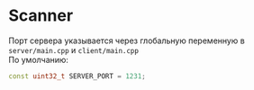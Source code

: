 # Scanner
Порт сервера указывается через глобальную переменную в `server/main.cpp` и `client/main.cpp`\
По умолчанию:
```cpp
const uint32_t SERVER_PORT = 1231;
```
